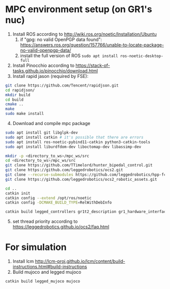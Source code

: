 # MPC environment setup (on GR1's nuc)
1. Install ROS according to http://wiki.ros.org/noetic/Installation/Ubuntu
    1. if "gpg: no valid OpenPGP data found": https://answers.ros.org/question/157766/unable-to-locate-package-no-valid-openpgp-data/
    2. install the full version of ROS `sudo apt install ros-noetic-desktop-full`
2. Install Pinocchio according to https://stack-of-tasks.github.io/pinocchio/download.html
3. Install rapid jason (required by FSE):
```bash
git clone https://github.com/Tencent/rapidjson.git
cd rapidjson/
mkdir build
cd build
cmake ..
make
sudo make install
```

4. Download and compile mpc package
```bash
sudo apt install git libglpk-dev 
sudo apt install catkin # it's possible that there are errors
sudo apt install ros-noetic-pybind11-catkin python3-catkin-tools
sudo apt install liburdfdom-dev liboctomap-dev libassimp-dev

mkdir -p <directory_to_ws>/mpc_ws/src
cd <directory_to_ws>/mpc_ws/src
git clone https://github.com/TTimelord/hunter_bipedal_control.git
git clone https://github.com/leggedrobotics/ocs2.git
git clone --recurse-submodules https://github.com/leggedrobotics/hpp-fcl.git
git clone https://github.com/leggedrobotics/ocs2_robotic_assets.git

cd ..
catkin init
catkin config --extend /opt/ros/noetic
catkin config -DCMAKE_BUILD_TYPE=RelWithDebInfo

catkin build legged_controllers gr1t2_description gr1_hardware_interface 
```

5. set thread priority according to https://leggedrobotics.github.io/ocs2/faq.html

# For simulation
1. Install lcm
http://lcm-proj.github.io/lcm/content/build-instructions.html#build-instructions
2. Build mujoco and legged mujoco
```
catkin build legged_mujoco mujoco
```
